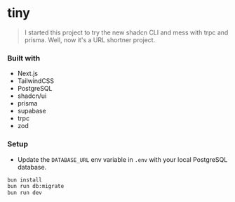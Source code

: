 # tiny

> I started this project to try the new shadcn CLI and mess with trpc and prisma. Well, now it's a URL shortner project.

### Built with

- Next.js
- TailwindCSS
- PostgreSQL
- shadcn/ui
- prisma
- supabase
- trpc
- zod

### Setup

- Update the `DATABASE_URL` env variable in `.env` with your local PostgreSQL database.

```zsh
bun install
bun run db:migrate
bun run dev
```

